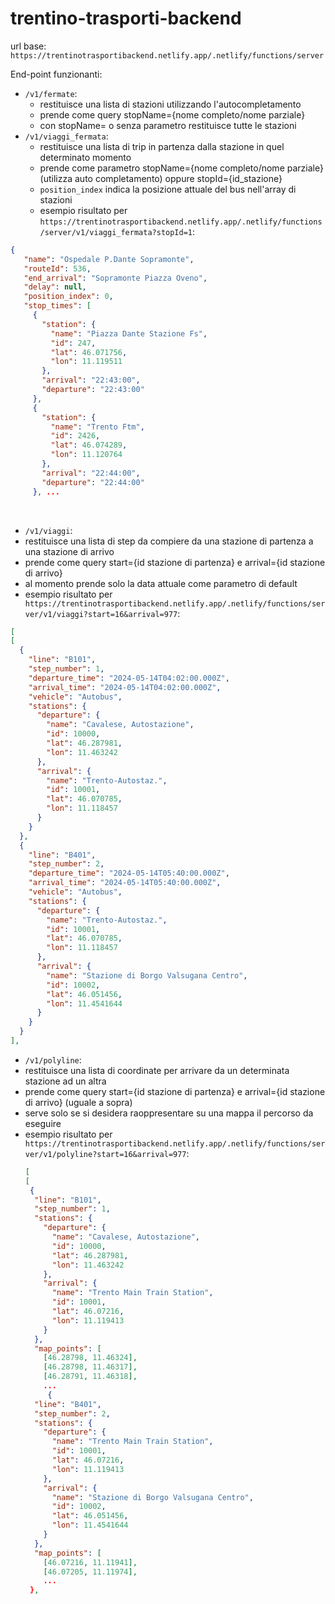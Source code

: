 # trentino-trasporti-backend

url base: ```https://trentinotrasportibackend.netlify.app/.netlify/functions/server```


End-point funzionanti:
* ```/v1/fermate```:
  * restituisce una lista di stazioni utilizzando l'autocompletamento
  * prende come query stopName={nome completo/nome parziale}
  * con stopName= o senza parametro restituisce tutte le stazioni
* ```/v1/viaggi_fermata```:
  * restituisce una lista di trip in partenza dalla stazione in quel determinato momento
  * prende come parametro stopName={nome completo/nome parziale}(utilizza auto completamento) oppure stopId={id_stazione}
  * ```position_index``` indica la posizione attuale del bus nell'array di stazioni
  * esempio risultato per ```https://trentinotrasportibackend.netlify.app/.netlify/functions/server/v1/viaggi_fermata?stopId=1```:
      <br />
 ```json
 {
    "name": "Ospedale P.Dante Sopramonte",
    "routeId": 536,
    "end_arrival": "Sopramonte Piazza Oveno",
    "delay": null,
    "position_index": 0,
    "stop_times": [
      {
        "station": {
          "name": "Piazza Dante Stazione Fs",
          "id": 247,
          "lat": 46.071756,
          "lon": 11.119511
        },
        "arrival": "22:43:00",
        "departure": "22:43:00"
      },
      {
        "station": {
          "name": "Trento Ftm",
          "id": 2426,
          "lat": 46.074289,
          "lon": 11.120764
        },
        "arrival": "22:44:00",
        "departure": "22:44:00"
      }, ...

   ```
  <br />
  
  * ```/v1/viaggi```:
  * restituisce una lista di step da compiere da una stazione di partenza a una stazione di arrivo
  * prende come query start={id stazione di partenza} e arrival={id stazione di arrivo}
  * al momento prende solo la data attuale come parametro di default 
  * esempio risultato per ``` https://trentinotrasportibackend.netlify.app/.netlify/functions/server/v1/viaggi?start=16&arrival=977```:
  
  
  ```json
  [
  [
    {
      "line": "B101",
      "step_number": 1,
      "departure_time": "2024-05-14T04:02:00.000Z",
      "arrival_time": "2024-05-14T04:02:00.000Z",
      "vehicle": "Autobus",
      "stations": {
        "departure": {
          "name": "Cavalese, Autostazione",
          "id": 10000,
          "lat": 46.287981,
          "lon": 11.463242
        },
        "arrival": {
          "name": "Trento-Autostaz.",
          "id": 10001,
          "lat": 46.070785,
          "lon": 11.118457
        }
      }
    },
    {
      "line": "B401",
      "step_number": 2,
      "departure_time": "2024-05-14T05:40:00.000Z",
      "arrival_time": "2024-05-14T05:40:00.000Z",
      "vehicle": "Autobus",
      "stations": {
        "departure": {
          "name": "Trento-Autostaz.",
          "id": 10001,
          "lat": 46.070785,
          "lon": 11.118457
        },
        "arrival": {
          "name": "Stazione di Borgo Valsugana Centro",
          "id": 10002,
          "lat": 46.051456,
          "lon": 11.4541644
        }
      }
    }
  ],
   ``` 
     
  * ```/v1/polyline```:
  * restituisce una lista di coordinate per arrivare da un determinata stazione ad un altra
  * prende come query start={id stazione di partenza} e arrival={id stazione di arrivo} (uguale a sopra)
  * serve solo se si desidera raoppresentare su una mappa il percorso da eseguire
  * esempio risultato per ```https://trentinotrasportibackend.netlify.app/.netlify/functions/server/v1/polyline?start=16&arrival=977```:
    ```json
    [
    [
     {
      "line": "B101",
      "step_number": 1,
      "stations": {
        "departure": {
          "name": "Cavalese, Autostazione",
          "id": 10000,
          "lat": 46.287981,
          "lon": 11.463242
        },
        "arrival": {
          "name": "Trento Main Train Station",
          "id": 10001,
          "lat": 46.07216,
          "lon": 11.119413
        }
      },
      "map_points": [
        [46.28798, 11.46324],
        [46.28798, 11.46317],
        [46.28791, 11.46318],
        ...
         {
      "line": "B401",
      "step_number": 2,
      "stations": {
        "departure": {
          "name": "Trento Main Train Station",
          "id": 10001,
          "lat": 46.07216,
          "lon": 11.119413
        },
        "arrival": {
          "name": "Stazione di Borgo Valsugana Centro",
          "id": 10002,
          "lat": 46.051456,
          "lon": 11.4541644
        }
      },
      "map_points": [
        [46.07216, 11.11941],
        [46.07205, 11.11974],
        ...
     },
   ``` 
